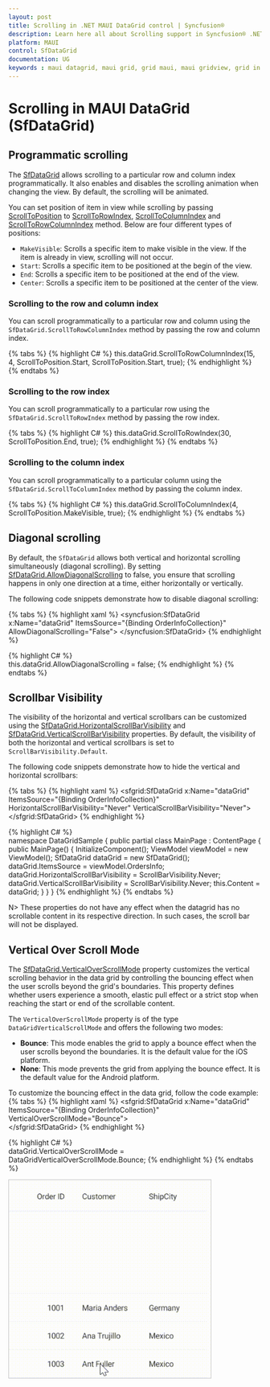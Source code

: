 ```yaml
---
layout: post
title: Scrolling in .NET MAUI DataGrid control | Syncfusion®
description: Learn here all about Scrolling support in Syncfusion® .NET MAUI DataGrid (SfDataGrid) control and more.
platform: MAUI
control: SfDataGrid
documentation: UG
keywords : maui datagrid, maui grid, grid maui, maui gridview, grid in maui, .net maui datagrid, .net maui grid, .net grid maui, .net maui scrolling, maui scrolling
---
```


# Scrolling in MAUI DataGrid (SfDataGrid)

## Programmatic scrolling

The [SfDataGrid](https://help.syncfusion.com/cr/maui/Syncfusion.Maui.DataGrid.SfDataGrid.html) allows scrolling to a particular row and column index programmatically. It also enables and disables the scrolling animation when changing the view. By default, the scrolling will be animated.

You can set position of item in view while scrolling by passing [ScrollToPosition](https://learn.microsoft.com/en-us/dotnet/api/microsoft.maui.controls.scrolltoposition?view=net-maui-6.0) to [ScrollToRowIndex](https://help.syncfusion.com/cr/maui/Syncfusion.Maui.DataGrid.SfDataGrid.html#Syncfusion_Maui_DataGrid_SfDataGrid_ScrollToRowIndex_System_Int32_Microsoft_Maui_Controls_ScrollToPosition_System_Boolean_), [ScrollToColumnIndex](https://help.syncfusion.com/cr/maui/Syncfusion.Maui.DataGrid.SfDataGrid.html#Syncfusion_Maui_DataGrid_SfDataGrid_ScrollToColumnIndex_System_Int32_Microsoft_Maui_Controls_ScrollToPosition_System_Boolean_) and [ScrollToRowColumnIndex](https://help.syncfusion.com/cr/maui/Syncfusion.Maui.DataGrid.SfDataGrid.html#Syncfusion_Maui_DataGrid_SfDataGrid_ScrollToRowColumnIndex_System_Int32_System_Int32_Microsoft_Maui_Controls_ScrollToPosition_Microsoft_Maui_Controls_ScrollToPosition_System_Boolean_) method. Below are four different types of positions:

* `MakeVisible`: Scrolls a specific item to make visible in the view. If the item is already in view, scrolling will not occur.
* `Start`: Scrolls a specific item to be positioned at the begin of the view.
* `End`: Scrolls a specific item to be positioned at the end of the view.
* `Center`: Scrolls a specific item to be positioned at the center of the view.

### Scrolling to the row and column index

You can scroll programmatically to a particular row and column using the `SfDataGrid.ScrollToRowColumnIndex` method by passing the row and column index.

{% tabs %}
{% highlight C# %}
this.dataGrid.ScrollToRowColumnIndex(15, 4, ScrollToPosition.Start, ScrollToPosition.Start, true);
{% endhighlight %}
{% endtabs %}

### Scrolling to the row index

You can scroll programmatically to a particular row using the `SfDataGrid.ScrollToRowIndex` method by passing the row index.

{% tabs %}
{% highlight C# %}
this.dataGrid.ScrollToRowIndex(30, ScrollToPosition.End, true);
{% endhighlight %}
{% endtabs %}

### Scrolling to the column index

You can scroll programmatically to a particular column using the `SfDataGrid.ScrollToColumnIndex` method by passing the column index.

{% tabs %}
{% highlight C# %}
this.dataGrid.ScrollToColumnIndex(4, ScrollToPosition.MakeVisible, true);
{% endhighlight %}
{% endtabs %}

## Diagonal scrolling

By default, the `SfDataGrid` allows both vertical and horizontal scrolling simultaneously (diagonal scrolling). By setting [SfDataGrid.AllowDiagonalScrolling](https://help.syncfusion.com/cr/maui/Syncfusion.Maui.DataGrid.SfDataGrid.html#Syncfusion_Maui_DataGrid_SfDataGrid_AllowDiagonalScrollingProperty) to false, you ensure that scrolling happens in only one direction at a time, either horizontally or vertically.

The following code snippets demonstrate how to disable diagonal scrolling:

{% tabs %}
{% highlight xaml %}
<syncfusion:SfDataGrid x:Name="dataGrid"
                           ItemsSource="{Binding OrderInfoCollection}"
                           AllowDiagonalScrolling="False">
  </syncfusion:SfDataGrid>
{% endhighlight %}

{% highlight C# %}  
this.dataGrid.AllowDiagonalScrolling = false;
{% endhighlight %}
{% endtabs %}

## Scrollbar Visibility

The visibility of the horizontal and vertical scrollbars can be customized using the [SfDataGrid.HorizontalScrollBarVisibility](https://help.syncfusion.com/cr/maui/Syncfusion.Maui.DataGrid.SfDataGrid.html#Syncfusion_Maui_DataGrid_SfDataGrid_HorizontalScrollBarVisibilityProperty) and [SfDataGrid.VerticalScrollBarVisibility](https://help.syncfusion.com/cr/maui/Syncfusion.Maui.DataGrid.SfDataGrid.html#Syncfusion_Maui_DataGrid_SfDataGrid_VerticalScrollBarVisibilityProperty) properties. By default, the visibility of both the horizontal and vertical scrollbars is set to `ScrollBarVisibility.Default`.

The following code snippets demonstrate how to hide the vertical and horizontal scrollbars:

{% tabs %}
{% highlight xaml %}
    <sfgrid:SfDataGrid x:Name="dataGrid"                                       
                       ItemsSource="{Binding OrderInfoCollection}"         
                       HorizontalScrollBarVisibility="Never"
                       VerticalScrollBarVisibility="Never">   
    </sfgrid:SfDataGrid> 
{% endhighlight %}

{% highlight C# %}  
namespace DataGridSample
{
    public partial class MainPage : ContentPage
    {
        public MainPage()
        {
            InitializeComponent();
            ViewModel viewModel = new ViewModel();
            SfDataGrid dataGrid = new SfDataGrid();
            dataGrid.ItemsSource = viewModel.OrdersInfo;   
            dataGrid.HorizontalScrollBarVisibility = ScrollBarVisibility.Never;
            dataGrid.VerticalScrollBarVisibility = ScrollBarVisibility.Never;
            this.Content = dataGrid;
        }
    }
}
{% endhighlight %}
{% endtabs %}

N> These properties do not have any effect when the datagrid has no scrollable content in its respective direction. In such cases, the scroll bar will not be displayed.

## Vertical Over Scroll Mode

The [SfDataGrid.VerticalOverScrollMode]() property customizes the vertical scrolling behavior in the data grid by controlling the bouncing effect when the user scrolls beyond the grid's boundaries. This property defines whether users experience a smooth, elastic pull effect or a strict stop when reaching the start or end of the scrollable content.

The `VerticalOverScrollMode` property is of the type `DataGridVerticalScrollMode` and offers the following two modes:

- **Bounce**: This mode enables the grid to apply a bounce effect when the user scrolls beyond the boundaries. It is the default value for the iOS platform.
- **None**: This mode prevents the grid from applying the bounce effect. It is the default value for the Android platform.

To customize the bouncing effect in the data grid, follow the code example:
{% tabs %}
{% highlight xaml %}
    <sfgrid:SfDataGrid x:Name="dataGrid"                                       
                       ItemsSource="{Binding OrderInfoCollection}"         
                       VerticalOverScrollMode="Bounce">   
    </sfgrid:SfDataGrid> 
{% endhighlight %}

{% highlight C# %}  
dataGrid.VerticalOverScrollMode = DataGridVerticalOverScrollMode.Bounce;
{% endhighlight %}
{% endtabs %}

 <img alt="Vertical-OverScroll-Mode" src="Images\scrolling\maui-datagrid-verticaloverscrollMode.gif" width="404" height="396"/>